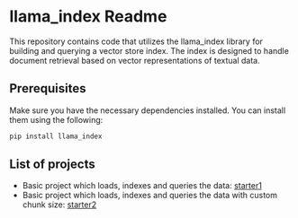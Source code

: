 # llama_index Readme

This repository contains code that utilizes the llama_index library for building and querying a vector store index. The index is designed to handle document retrieval based on vector representations of textual data.

## Prerequisites

Make sure you have the necessary dependencies installed. You can install them using the following:

```bash
pip install llama_index
```

## List of projects
- Basic project which loads, indexes and queries the data: [starter1](./starter1)
- Basic project which loads, indexes and queries the data with custom chunk size: [starter2](./starter2)